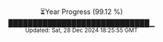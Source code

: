 <p align="center">
⏳Year Progress (99.12 %) <br>
█████████████████████████████▁ <br>
<sub>Updated: Sat, 28 Dec 2024 18:25:55 GMT</sub>
</p>


